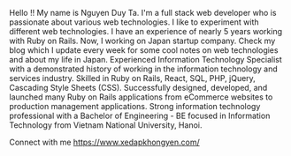 Hello !! My name is Nguyen Duy Ta. I'm a full stack web developer who is passionate about various web technologies.
I like to experiment with different web technologies. I have an experience of nearly 5 years working with Ruby on Rails.
Now, I working on Japan startup company. Check my blog which I update every week for some cool notes on web technologies and about my life in Japan.
Experienced Information Technology Specialist with a demonstrated history of working in the information technology and services industry.
Skilled in Ruby on Rails, React, SQL, PHP, jQuery, Cascading Style Sheets (CSS). Successfully designed, developed,
and launched many Ruby on Rails applications from eCommerce websites to production management applications.
Strong information technology professional with a Bachelor of Engineering - BE focused in Information Technology from Vietnam 
National University, Hanoi.

Connect with me
https://www.xedapkhongyen.com/
